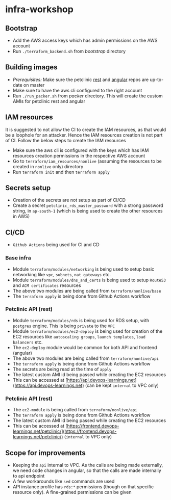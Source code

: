 # infra-workshop

## Bootstrap
- Add the AWS access keys which has admin permissions on the AWS account
- Run `./terraform_backend.sh` from *bootstrap* directory

## Building images
- *Prerequisites:* Make sure the petclinic [rest](https://github.com/maheshongithub/spring-petclinic-rest) and [angular](https://github.com/maheshongithub/spring-petclinic-angular) repos are up-to-date on master
- Make sure to have the aws cli configured to the right account
- Run `./run_packer.sh` from *packer* directory. This will create the custom AMIs for petclinic rest and angular

## IAM resources
It is suggested to not allow the CI to create the IAM resources, as that would be a loophole for an attacker. Hence the IAM resources creation is not part of CI. Follow the below steps to create the IAM resources

- Make sure the aws cli is configured with the keys which has IAM resources creation permissions in the respective AWS account
- Go to `terraform/iam_resources/nonlive` (assuming the resources to be created in `nonlive` only) directory
- Run `terraform init` and then `terraform apply`

## Secrets setup
- Creation of the secrets are not setup as part of CI/CD
- Create a secret `petclinic_rds_master_password` with a strong password string, in `ap-south-1` (which is being used to create the other resources in AWS)

## CI/CD
- `Github Actions` being used for CI and CD
### Base infra
- Module `terraform/modules/networking` is being used to setup basic networking like `vpc`, `subnets`, `nat gateways` etc.
- Module `terraform/modules/dns_and_certs` is being used to setup `Route53` and `ACM certificates` resources
- The above two modules are being called from `terraform/nonlive/base`
- The `terraform apply` is being done from Github Actions workflow

### Petclinic API (rest)
- Module `terraform/modules/rds` is being used for RDS setup, with `postgres` engine. This is being `private` to the `VPC`
- Module `terraform/modules/ec2-deploy` is being used for creation of the EC2 resources like `autoscaling groups`, `launch templates`, `load balancers` etc.
- The `ec2-deploy` module would be common for both API and frontend (angular)
- The above two modules are being called from `terraform/nonlive/api`
- The `terraform apply` is being done from Github Actions workflow
- The secrets are being read at the time of `apply`
- The latest custom AMI id being passed while creating the EC2 resources
- This can be accessed at [https://api.devops-learnings.net](https://api.devops-learnings.net) (can be kept `internal` to VPC only)

### Petclinic API (rest)
- The `ec2-module` is being called from `terraform/nonlive/api`
- The `terraform apply` is being done from Github Actions workflow
- The latest custom AMI id being passed while creating the EC2 resources
- This can be accessed at [https://frontend.devops-learnings.net/petclinic/](https://frontend.devops-learnings.net/petclinic/) (`internal` to VPC only)


## Scope for improvements
- Keeping the `api` internal to VPC. As the calls are being made externally, we need code changes in angular, so that the calls are made internally to api endpoint
- A few workarounds like `sed` commands are used
- API instance profile has `rds:*` permissions (though on that specific resource only). A fine-grained permissions can be given
